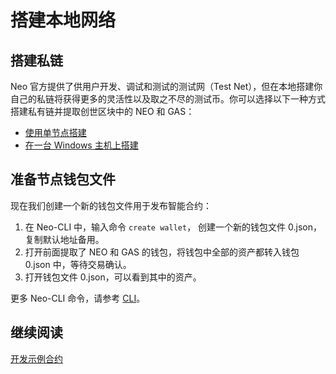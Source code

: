 # 搭建本地网络

## 搭建私链

Neo 官方提供了供用户开发、调试和测试的测试网（Test Net），但在本地搭建你自己的私链将获得更多的灵活性以及取之不尽的测试币。你可以选择以下一种方式搭建私有链并提取创世区块中的 NEO 和 GAS：

- [使用单节点搭建](../develop/network/private-chain/solo.md)
- [在一台 Windows 主机上搭建](../develop/network/private-chain/private-chain2.md)

## 准备节点钱包文件

现在我们创建一个新的钱包文件用于发布智能合约：

1. 在 Neo-CLI 中，输入命令 `create wallet`， 创建一个新的钱包文件 0.json，复制默认地址备用。
2. 打开前面提取了 NEO 和 GAS 的钱包，将钱包中全部的资产都转入钱包 0.json 中，等待交易确认。
3. 打开钱包文件 0.json，可以看到其中的资产。

更多 Neo-CLI 命令，请参考 [CLI](../node/cli/cli.md)。

## 继续阅读

[开发示例合约](develop.md)
